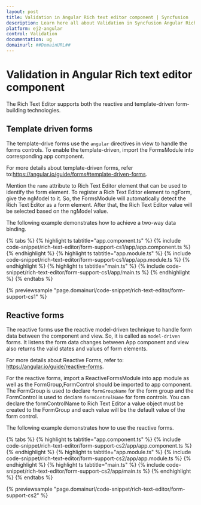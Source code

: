 ```yaml
---
layout: post
title: Validation in Angular Rich text editor component | Syncfusion
description: Learn here all about Validation in Syncfusion Angular Rich text editor component of Syncfusion Essential JS 2 and more.
platform: ej2-angular
control: Validation 
documentation: ug
domainurl: ##DomainURL##
---
```


# Validation in Angular Rich text editor component

The Rich Text Editor supports both the reactive and template-driven form-building technologies.

## Template driven forms

The template-drive forms use the `angular` directives in view to handle the forms controls. To enable the template-driven, import the FormsModule into corresponding app component.

For more details about template-driven
forms, refer to:<https://angular.io/guide/forms#template-driven-forms>.

Mention the `name` attribute to Rich Text Editor element that can be used to identify the form element. To register a Rich Text Editor element to ngForm, give the ngModel to it. So, the FormsModule will automatically detect the Rich Text Editor as a form element. After that, the Rich Text Editor value will be selected based on the ngModel value.

The following example demonstrates how to achieve a two-way data binding.

{% tabs %}
{% highlight ts tabtitle="app.component.ts" %}
{% include code-snippet/rich-text-editor/form-support-cs1/app/app.component.ts %}
{% endhighlight %}
{% highlight ts tabtitle="app.module.ts" %}
{% include code-snippet/rich-text-editor/form-support-cs1/app/app.module.ts %}
{% endhighlight %}
{% highlight ts tabtitle="main.ts" %}
{% include code-snippet/rich-text-editor/form-support-cs1/app/main.ts %}
{% endhighlight %}
{% endtabs %}
  
{% previewsample "page.domainurl/code-snippet/rich-text-editor/form-support-cs1" %}

## Reactive forms

The reactive forms use the reactive model-driven technique to handle form data between the component and view. So, it is called as `model-driven` forms. It listens the form data changes between App component and view also returns the valid states and values of form elements.

For more details about Reactive Forms, refer to: <https://angular.io/guide/reactive-forms>.

For the reactive forms, import a ReactiveFormsModule into app module as well as the FormGroup,FormControl should be imported to app component. The FormGroup is used to declare `formGroupName` for the form group and the FormControl is used to declare `formControlName` for form controls. You can declare the formControlName to Rich Text Editor a value object must be created to the FormGroup and each value will be the default value of the form control.

The following example demonstrates how to use the reactive forms.

{% tabs %}
{% highlight ts tabtitle="app.component.ts" %}
{% include code-snippet/rich-text-editor/form-support-cs2/app/app.component.ts %}
{% endhighlight %}
{% highlight ts tabtitle="app.module.ts" %}
{% include code-snippet/rich-text-editor/form-support-cs2/app/app.module.ts %}
{% endhighlight %}
{% highlight ts tabtitle="main.ts" %}
{% include code-snippet/rich-text-editor/form-support-cs2/app/main.ts %}
{% endhighlight %}
{% endtabs %}
  
{% previewsample "page.domainurl/code-snippet/rich-text-editor/form-support-cs2" %}